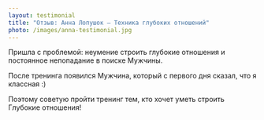 ```yaml
---
layout: testimonial
title: "Отзыв: Анна Лопушок — Техника глубоких отношений"
photo: /images/anna-testimonial.jpg
---
```


Пришла с проблемой: неумение строить глубокие отношения и постоянное непопадание в поиске Мужчины.

После тренинга появился Мужчина, который с первого дня сказал, что я классная :)

Поэтому советую пройти тренинг тем, кто хочет уметь строить Глубокие отношения!